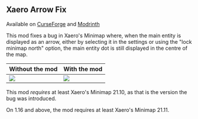 ## Xaero Arrow Fix

Available on [CurseForge](https://www.curseforge.com/minecraft/mc-mods/xaero-arrow-fix) and [Modrinth](https://modrinth.com/mod/xaeroarrowfix)

This mod fixes a bug in Xaero's Minimap where, when the main entity is displayed as an arrow, either by selecting it in the settings or using the "lock minimap north" option, the main entity dot is still displayed in the centre of the map.

|Without the mod|With the mod|
|---|---|
|![](https://i.imgur.com/SdMC1Qg.png)|![](https://i.imgur.com/7nNR3Z6.png)|

This mod *requires* at least Xaero's Minimap 21.10, as that is the version the bug was introduced.

On 1.16 and above, the mod requires at least Xaero's Minimap 21.11.